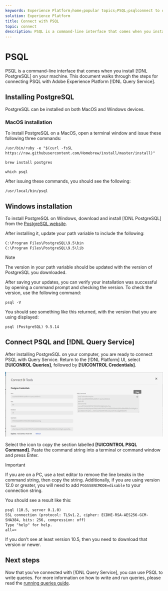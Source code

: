 ```yaml
---
keywords: Experience Platform;home;popular topics;PSQL;psqlconnect to query service;Query service;query service;
solution: Experience Platform
title: Connect with PSQL
topic: connect
description: PSQL is a command-line interface that comes when you install PostgreSQL on your machine. You can install it by following these instructions. 
---
```


# PSQL

PSQL is a command-line interface that comes when you install [!DNL PostgreSQL] on your machine. This document walks through the steps for connecting PSQL with Adobe Experience Platform [!DNL Query Service].

## Installing PostgreSQL 

PostgreSQL can be installed on both MacOS and Windows devices. 

### MacOS installation

To install PostgreSQL on a MacOS, open a terminal window and issue these following three commands:

```shell
/usr/bin/ruby -e "$(curl -fsSL https://raw.githubusercontent.com/Homebrew/install/master/install)"
```

```shell
brew install postgres
```

```shell
which psql
```

After issuing these commands, you should see the following:

```shell
/usr/local/bin/psql
```

## Windows installation

To install PostgreSQL on Windows, download and install [!DNL PostgreSQL] from the [PostgreSQL website](https://www.postgresql.org/download/windows/).

After installing it, update your path variable to include the following:

```console
C:\Program Files\PostgreSQL\9.5\bin
C:\Program Files\PostgreSQL\9.5\lib
```

>[!NOTE]
>
>The version in your path variable should be updated with the version of PostgreSQL you downloaded.
 
After saving your updates, you can verify your installation was successful by opening a command prompt and checking the version. To check the version, use the following command:

```shell
psql -V
```

You should see something like this returned, with the version that you are using displayed:

```shell
psql (PostgreSQL) 9.5.14
```

## Connect PSQL and [!DNL Query Service]

After installing PostgreSQL on your computer, you are ready to connect PSQL with Query Service. Return to the [!DNL Platform] UI, select **[!UICONROL Queries]**, followed by **[!UICONTROL Credentials]**.

![Image](../images/clients/psql/connect-bi.png)

Select the icon to copy the section labelled **[!UICONTROL PSQL Command]**.
Paste the command string into a terminal or command window and press Enter.

>[!IMPORTANT]
>
>If you are on a PC, use a text editor to remove the line breaks in the command string, then copy the string. Additionally, if you are using version 12.0 or greater, you will need to add `PGGSSENCMODE=disable` to your connection string.

You should see a result like this:

```shell
psql (10.5, server 0.1.0)
SSL connection (protocol: TLSv1.2, cipher: ECDHE-RSA-AES256-GCM-SHA384, bits: 256, compression: off)
Type "help" for help.
all=>
```

If you don't see at least version 10.5, then you need to download that version or newer.

## Next steps

Now that you've connected with [!DNL Query Service], you can use PSQL to write queries. For more information on how to write and run queries, please read the [running queries guide](../best-practices/writing-queries.md).
